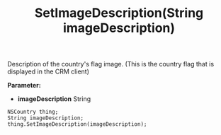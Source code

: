 ﻿---
uid: crmscript_ref_NSCountry_SetImageDescription
title: SetImageDescription(String imageDescription)
intellisense: NSCountry.SetImageDescription
keywords: NSCountry, GetImageDescription
so.topic: reference
---

Description of the country's flag image. (This is the country flag that is displayed in the CRM client)

**Parameter:** 
 - **imageDescription** String

```crmscript
NSCountry thing;
String imageDescription;
thing.SetImageDescription(imageDescription);
```


